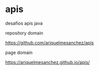 # apis
desafios apis java

repository domain

https://github.com/ariquelmesanchez/apis

page domain

https://ariquelmesanchez.github.io/apis/
